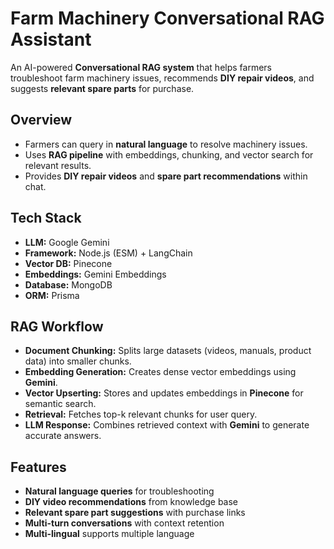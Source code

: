 # Farm Machinery Conversational RAG Assistant

An AI-powered **Conversational RAG system** that helps farmers troubleshoot farm machinery issues, recommends **DIY repair videos**, and suggests **relevant spare parts** for purchase.

## Overview
- Farmers can query in **natural language** to resolve machinery issues.
- Uses **RAG pipeline** with embeddings, chunking, and vector search for relevant results.
- Provides **DIY repair videos** and **spare part recommendations** within chat.

## Tech Stack
- **LLM:** Google Gemini
- **Framework:** Node.js (ESM) + LangChain
- **Vector DB:** Pinecone
- **Embeddings:** Gemini Embeddings
- **Database:** MongoDB
- **ORM:** Prisma

## RAG Workflow
- **Document Chunking:** Splits large datasets (videos, manuals, product data) into smaller chunks.
- **Embedding Generation:** Creates dense vector embeddings using **Gemini**.
- **Vector Upserting:** Stores and updates embeddings in **Pinecone** for semantic search.
- **Retrieval:** Fetches top-k relevant chunks for user query.
- **LLM Response:** Combines retrieved context with **Gemini** to generate accurate answers.

## Features
- **Natural language queries** for troubleshooting
- **DIY video recommendations** from knowledge base
- **Relevant spare part suggestions** with purchase links
- **Multi-turn conversations** with context retention
- **Multi-lingual** supports multiple language

